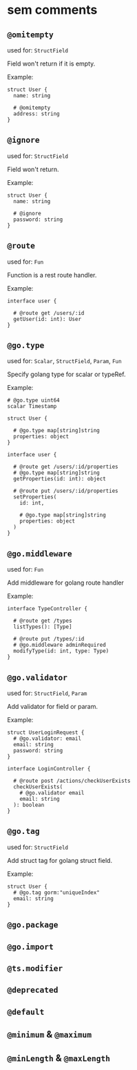 # sem comments

## `@omitempty`

used for: `StructField`

Field won't return if it is empty.

Example:

```
struct User {
  name: string

  # @omitempty
  address: string
}
```

## `@ignore`

used for: `StructField`

Field won't return.

Example:

```
struct User {
  name: string

  # @ignore
  password: string
}
```

## `@route`

used for: `Fun`

Function is a rest route handler.

Example:

```
interface user {

  # @route get /users/:id
  getUser(id: int): User
}
```

## `@go.type`

used for: `Scalar`, `StructField`, `Param`, `Fun`

Specify golang type for scalar or typeRef.

Example:

```
# @go.type uint64
scalar Timestamp

struct User {
  
  # @go.type map[string]string
  properties: object
}

interface user {

  # @route get /users/:id/properties
  # @go.type map[string]string
  getProperties(id: int): object
 
  # @route put /users/:id/properties
  setProperties(
    id: int,

    # @go.type map[string]string
    properties: object
  )
}
```

## `@go.middleware`

used for: `Fun`

Add middleware for golang route handler

Example:

```
interface TypeController {

  # @route get /types
  listTypes(): [Type]

  # @route put /types/:id
  # @go.middleware adminRequired
  modifyType(id: int, type: Type)
}
```

## `@go.validator`

used for: `StructField`, `Param`

Add validator for field or param.

Example:

```
struct UserLoginRequest {
  # @go.validator: email
  email: string
  password: string
}

interface LoginController {

  # @route post /actions/checkUserExists
  checkUserExists(
    # @go.validator email
    email: string
  ): boolean
}
```

## `@go.tag`

used for: `StructField`

Add struct tag for golang struct field.

Example:

```
struct User {
  # @go.tag gorm:"uniqueIndex"
  email: string
}
```

## `@go.package`

## `@go.import`

## `@ts.modifier`

## `@deprecated`

## `@default`

## `@minimum` & `@maximum`

## `@minLength` & `@maxLength`

